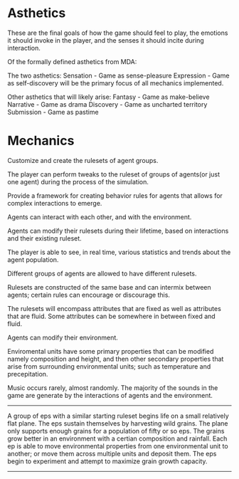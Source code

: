 

# Asthetics

These are the final goals of how the game should feel to play, the emotions it should invoke in the player, and the senses it should incite during interaction.

Of the formally defined asthetics from MDA:

The two asthetics:
Sensation - Game as sense-pleasure 
Expression - Game as self-discovery
will be the primary focus of all mechanics implemented.


Other asthetics that will likely arise:
Fantasy - Game as make-believe
Narrative - Game as drama
Discovery - Game as uncharted territory 
Submission - Game as pastime

# Mechanics

Customize and create the rulesets of agent groups. 

The player can perform tweaks to the ruleset of groups of agents(or just one agent) during the process of the simulation.

Provide a framework for creating behavior rules for agents that allows for complex interactions to emerge.

Agents can interact with each other, and with the environment.

Agents can modify their rulesets during their lifetime, based on interactions and their existing ruleset.

The player is able to see, in real time, various statistics and trends about the agent population.

Different groups of agents are allowed to have different rulesets.

Rulesets are constructed of the same base and can intermix between agents; certain rules can encourage or discourage this.

The rulesets will encompass attributes that are fixed as well as attributes that are fluid. Some attributes can be somewhere in between fixed and fluid.

Agents can modify their environment.

Enviromental units have some primary properties that can be modified namely composition and height, and then other secondary properties that arise from surrounding environmental units; such as temperature and precepitation.

Music occurs rarely, almost randomly. The majority of the sounds in the game are generate by the interactions of agents and the environment.


---

A group of eps with a similar starting ruleset begins life on a small relatively flat plane. The eps sustain themselves by harvesting wild grains. The plane only supports enough grains for a population of fifty or so eps. The grains grow better in an environment with a certian composition and rainfall. Each ep is able to move environmental properties from one environmental unit to another; or move them across multiple units and deposit them. The eps begin to experiment and attempt to maximize grain growth capacity.



---